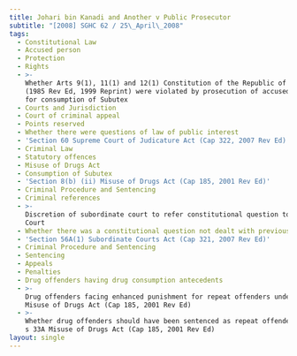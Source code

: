 ```yaml
---
title: Johari bin Kanadi and Another v Public Prosecutor
subtitle: "[2008] SGHC 62 / 25\_April\_2008"
tags:
  - Constitutional Law
  - Accused person
  - Protection
  - Rights
  - >-
    Whether Arts 9(1), 11(1) and 12(1) Constitution of the Republic of Singapore
    (1985 Rev Ed, 1999 Reprint) were violated by prosecution of accused persons
    for consumption of Subutex
  - Courts and Jurisdiction
  - Court of criminal appeal
  - Points reserved
  - Whether there were questions of law of public interest
  - 'Section 60 Supreme Court of Judicature Act (Cap 322, 2007 Rev Ed)'
  - Criminal Law
  - Statutory offences
  - Misuse of Drugs Act
  - Consumption of Subutex
  - 'Section 8(b) (ii) Misuse of Drugs Act (Cap 185, 2001 Rev Ed)'
  - Criminal Procedure and Sentencing
  - Criminal references
  - >-
    Discretion of subordinate court to refer constitutional question to High
    Court
  - Whether there was a constitutional question not dealt with previously
  - 'Section 56A(1) Subordinate Courts Act (Cap 321, 2007 Rev Ed)'
  - Criminal Procedure and Sentencing
  - Sentencing
  - Appeals
  - Penalties
  - Drug offenders having drug consumption antecedents
  - >-
    Drug offenders facing enhanced punishment for repeat offenders under s 33A
    Misuse of Drugs Act (Cap 185, 2001 Rev Ed)
  - >-
    Whether drug offenders should have been sentenced as repeat offenders under
    s 33A Misuse of Drugs Act (Cap 185, 2001 Rev Ed)
layout: single
---
```


